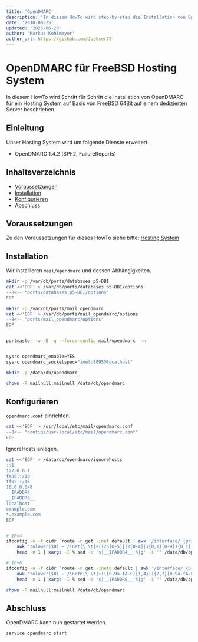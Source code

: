 ```yaml
---
title: 'OpenDMARC'
description: 'In diesem HowTo wird step-by-step die Installation von OpenDMARC für ein Hosting System auf Basis von FreeBSD 64Bit auf einem dedizierten Server beschrieben.'
date: '2010-08-25'
updated: '2025-06-28'
author: 'Markus Kohlmeyer'
author_url: https://github.com/JoeUser78
---
```


# OpenDMARC für FreeBSD Hosting System

In diesem HowTo wird Schritt für Schritt die Installation von OpenDMARC für ein Hosting System auf Basis von FreeBSD 64Bit auf einem dedizierten Server beschrieben.

## Einleitung

Unser Hosting System wird um folgende Dienste erweitert.

- OpenDMARC 1.4.2 (SPF2, FailureReports)

## Inhaltsverzeichnis
- [Voraussetzungen](#voraussetzungen)
- [Installation](#installation)
- [Konfigurieren](#konfigurieren)
- [Abschluss](#abschluss)

## Voraussetzungen

Zu den Voraussetzungen für dieses HowTo siehe bitte: [Hosting System](/howtos/freebsd/hosting_system/)

## Installation

Wir installieren `mail/opendmarc` und dessen Abhängigkeiten.

``` bash
mkdir -p /var/db/ports/databases_p5-DBI
cat <<'EOF' > /var/db/ports/databases_p5-DBI/options
--8<-- "ports/databases_p5-DBI/options"
EOF

mkdir -p /var/db/ports/mail_opendmarc
cat <<'EOF' > /var/db/ports/mail_opendmarc/options
--8<-- "ports/mail_opendmarc/options"
EOF


portmaster -w -B -g --force-config mail/opendmarc  -n


sysrc opendmarc_enable=YES
sysrc opendmarc_socketspec="inet:8895@localhost"
```

``` bash
mkdir -p /data/db/opendmarc

chown -R mailnull:mailnull /data/db/opendmarc
```

## Konfigurieren

`opendmarc.conf` einrichten.

``` bash
cat <<'EOF' > /usr/local/etc/mail/opendmarc.conf
--8<-- "configs/usr/local/etc/mail/opendmarc.conf"
EOF
```

IgnoreHosts anlegen.

``` bash
cat <<'EOF' > /data/db/opendmarc/ignorehosts
::1
127.0.0.1
fe80::/10
ff02::/16
10.0.0.0/8
__IPADDR4__
__IPADDR6__
localhost
example.com
*.example.com
EOF


# IPv4
ifconfig -u -f cidr `route -n get -inet default | awk '/interface/ {print $2}'` inet | \
    awk 'tolower($0) ~ /inet[\ \t]+((25[0-5]|(2[0-4]|1{0,1}[0-9]){0,1}[0-9]\.){3,3}(25[0-5]|(2[0-4]|1{0,1}[0-9]){0,1}[0-9]))/ {if(substr($2,1,3)!=127) print $2}' | \
    head -n 1 | xargs -I % sed -e 's|__IPADDR4__|%|g' -i '' /data/db/opendmarc/ignorehosts

# IPv6
ifconfig -u -f cidr `route -n get -inet6 default | awk '/interface/ {print $2}'` inet6 | \
    awk 'tolower($0) ~ /inet6[\ \t]+(([0-9a-fA-F]{1,4}:){7,7}[0-9a-fA-F]{1,4}|([0-9a-fA-F]{1,4}:){1,7}:|([0-9a-fA-F]{1,4}:){1,6}:[0-9a-fA-F]{1,4}|([0-9a-fA-F]{1,4}:){1,5}(:[0-9a-fA-F]{1,4}){1,2}|([0-9a-fA-F]{1,4}:){1,4}(:[0-9a-fA-F]{1,4}){1,3}|([0-9a-fA-F]{1,4}:){1,3}(:[0-9a-fA-F]{1,4}){1,4}|([0-9a-fA-F]{1,4}:){1,2}(:[0-9a-fA-F]{1,4}){1,5}|[0-9a-fA-F]{1,4}:((:[0-9a-fA-F]{1,4}){1,6})|:((:[0-9a-fA-F]{1,4}){1,7}|:)|fe80:(:[0-9a-fA-F]{0,4}){0,4}%[0-9a-zA-Z]{1,}|::(ffff(:0{1,4}){0,1}:){0,1}((25[0-5]|(2[0-4]|1{0,1}[0-9]){0,1}[0-9])\.){3,3}(25[0-5]|(2[0-4]|1{0,1}[0-9]){0,1}[0-9])|([0-9a-fA-F]{1,4}:){1,4}:((25[0-5]|(2[0-4]|1{0,1}[0-9]){0,1}[0-9])\.){3,3}(25[0-5]|(2[0-4]|1{0,1}[0-9]){0,1}[0-9]))/ {if(substr($2,1,1)!="f") print $2}' | \
    head -n 1 | xargs -I % sed -e 's|__IPADDR6__|%|g' -i '' /data/db/opendmarc/ignorehosts
```

``` bash
chown -R mailnull:mailnull /data/db/opendmarc
```

## Abschluss

OpenDMARC kann nun gestartet werden.

``` bash
service opendmarc start
```
